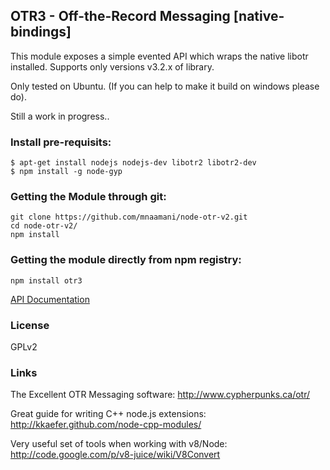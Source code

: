 ## OTR3 - Off-the-Record Messaging [native-bindings]

This module exposes a simple evented API which wraps the native libotr installed.
Supports only versions v3.2.x of library.

Only tested on Ubuntu. (If you can help to make it build on windows please do).

Still a work in progress..

### Install pre-requisits:

	$ apt-get install nodejs nodejs-dev libotr2 libotr2-dev
	$ npm install -g node-gyp
	
### Getting the Module through git:

	git clone https://github.com/mnaamani/node-otr-v2.git
	cd node-otr-v2/
	npm install

### Getting the module directly from npm registry:

	npm install otr3

[API Documentation](https://github.com/mnaamani/node-otr-v2/blob/master/doc/API.md)

### License
GPLv2

### Links
The Excellent OTR Messaging software:
http://www.cypherpunks.ca/otr/

Great guide for writing C++ node.js extensions:
http://kkaefer.github.com/node-cpp-modules/

Very useful set of tools when working with v8/Node:
http://code.google.com/p/v8-juice/wiki/V8Convert

